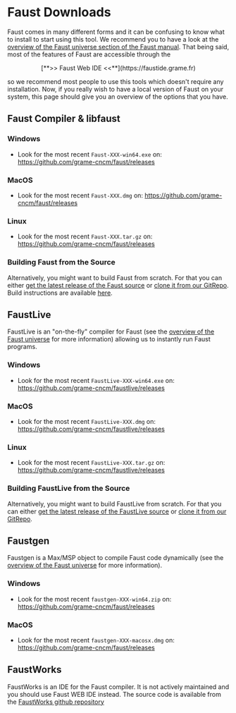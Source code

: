 # Faust Downloads

Faust comes in many different forms and it can be confusing to know what to install to start using this tool. We recommend you to have a look at the [overview of the Faust universe section of the Faust manual](https://faustdoc.grame.fr/manual/overview/). That being said, most of the features of Faust are accessible through the 

<center>[**>> Faust Web IDE <<**](https://faustide.grame.fr)</center>

so we recommend most people to use this tools which doesn't require any installation. Now, if you really wish to have a local version of Faust on your system, this page should give you an overview of the options that you have.

## Faust Compiler &amp; libfaust

### Windows

* Look for the most recent `Faust-XXX-win64.exe` on: <https://github.com/grame-cncm/faust/releases>

### MacOS

* Look for the most recent `Faust-XXX.dmg` on: <https://github.com/grame-cncm/faust/releases>

### Linux

* Look for the most recent `Faust-XXX.tar.gz` on: <https://github.com/grame-cncm/faust/releases>

### Building Faust from the Source

Alternatively, you might want to build Faust from scratch. For that you can either [get the latest release of the Faust source](https://github.com/grame-cncm/faust/releases) or [clone it from our GitRepo](https://github.com/grame-cncm/faust). Build instructions are available [here](https://github.com/grame-cncm/faust/wiki).

## FaustLive

FaustLive is an "on-the-fly" compiler for Faust (see the [overview of the Faust universe](https://faustdoc.grame.fr/manual/overview/) for more information) allowing us to instantly run Faust programs.

### Windows

* Look for the most recent `FaustLive-XXX-win64.exe` on: <https://github.com/grame-cncm/faustlive/releases>

### MacOS

* Look for the most recent `FaustLive-XXX.dmg` on: <https://github.com/grame-cncm/faustlive/releases>

### Linux

* Look for the most recent `FaustLive-XXX.tar.gz` on: <https://github.com/grame-cncm/faustlive/releases>

### Building FaustLive from the Source

Alternatively, you might want to build FaustLive from scratch. For that you can either [get the latest release of the FaustLive source](https://github.com/grame-cncm/faustlive/releases) or [clone it from our GitRepo](https://github.com/grame-cncm/faustlive).

## Faustgen

Faustgen is a Max/MSP object to compile Faust code dynamically (see the [overview of the Faust universe](https://faustdoc.grame.fr/manual/overview/) for more information).

### Windows

* Look for the most recent `faustgen-XXX-win64.zip` on: <https://github.com/grame-cncm/faust/releases>

### MacOS

* Look for the most recent `faustgen-XXX-macosx.dmg` on: <https://github.com/grame-cncm/faust/releases>

## FaustWorks

FaustWorks is an IDE for the Faust compiler. It is not actively maintained and you should use Faust WEB IDE instead. The source code is available from the [FaustWorks github repository](https://github.com/grame-cncm/faustworks)
